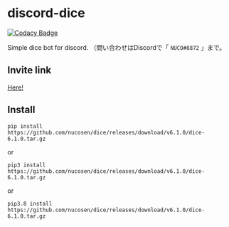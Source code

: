 
# discord-dice

[![Codacy Badge](https://api.codacy.com/project/badge/Grade/c102c37fa6a64999ac7a03976a96e9d2)](https://app.codacy.com/gh/nucosen/dice?utm_source=github.com&utm_medium=referral&utm_content=nucosen/dice&utm_campaign=Badge_Grade_Settings)

Simple dice bot for discord.
（問い合わせはDiscordで「 `NUCO#8872` 」まで。

## Invite link

[Here!](https://discord.com/api/oauth2/authorize?client_id=855433313061044224&permissions=8&scope=bot%20applications.commands)

## Install

<!-- NOTE : Version here -->

`pip install https://github.com/nucosen/dice/releases/download/v6.1.0/dice-6.1.0.tar.gz`

or

`pip3 install https://github.com/nucosen/dice/releases/download/v6.1.0/dice-6.1.0.tar.gz`

or

`pip3.8 install https://github.com/nucosen/dice/releases/download/v6.1.0/dice-6.1.0.tar.gz`
